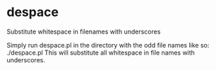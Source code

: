# despace
Substitute whitespace in filenames with underscores

Simply run despace.pl in the directory with the odd file names like so: ./despace.pl
This will substitute all whitespace in file names with underscores.
